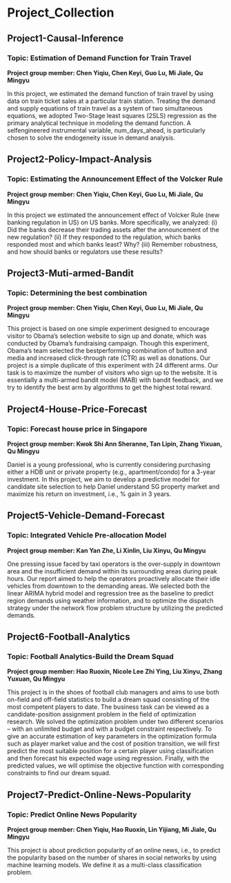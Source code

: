 # Project_Collection

## Project1-Causal-Inference
### Topic: Estimation of Demand Function for Train Travel
**Project group member: Chen Yiqiu, Chen Keyi, Guo Lu, Mi Jiale, Qu Mingyu**

In this project, we estimated the demand function of train travel by using data on train ticket sales at a particular train station. Treating the demand and supply equations of train travel as a system of two simultaneous equations, we adopted Two-Stage least squares (2SLS) regression as the primary analytical technique in modeling the demand function. A selfengineered instrumental variable, num_days_ahead, is particularly chosen to solve the endogeneity issue in demand analysis.

## Project2-Policy-Impact-Analysis
### Topic: Estimating the Announcement Effect of the Volcker Rule
**Project group member: Chen Yiqiu, Chen Keyi, Guo Lu, Mi Jiale, Qu Mingyu**

In this project we estimated the announcement effect of Volcker Rule (new banking regulation in US) on US banks. More specifically, we analyzed:
(i) Did the banks decrease their trading assets after the announcement of the new regulation?
(ii) If they responded to the regulation, which banks responded most and which banks least? Why?
(iii) Remember robustness, and how should banks or regulators use these results?

## Project3-Muti-armed-Bandit
### Topic: Determining the best combination 
**Project group member: Chen Yiqiu, Chen Keyi, Guo Lu, Mi Jiale, Qu Mingyu**

This project is based on one simple experiment designed to encourage visitor to Obama’s selection website to sign up and donate, which was conducted by Obama’s fundraising campaign. Though this experiment, Obama’s team selected the bestperforming combination of button and media and increased click-through rate (CTR) as well as donations. Our project is a simple duplicate of this experiment with 24 different arms. Our task is to maximize the number of visitors who sign up to the website. It is essentially a multi-armed bandit model (MAB) with bandit feedback, and we try to identify the best arm by algorithms to get the highest total reward.

## Project4-House-Price-Forecast
### Topic: Forecast house price in Singapore
**Project group member: Kwok Shi Ann Sheranne, Tan Lipin, Zhang Yixuan, Qu Mingyu**

Daniel is a young professional, who is currently considering purchasing either a HDB unit or private property (e.g., apartment/condo) for a 3-year investment. In this project, we aim to develop a predictive model for candidate site selection to help Daniel understand SG property market and maximize his return on investment, i.e., % gain in 3 years.

## Project5-Vehicle-Demand-Forecast
### Topic: Integrated Vehicle Pre-allocation Model
**Project group member: Kan Yan Zhe, Li Xinlin, Liu Xinyu, Qu Mingyu**

One pressing issue faced by taxi operators is the over-supply in downtown area and the insufficient demand within its surrounding areas during peak hours. Our report aimed to help the operators proactively allocate their idle vehicles from downtown to the demanding areas. We selected both the linear ARIMA hybrid model and regression tree as the baseline to predict region demands using weather information, and to optimize the dispatch strategy under the network flow problem structure by utilizing the predicted demands. 

## Project6-Football-Analytics
### Topic: Football Analytics-Build the Dream Squad
**Project group member: Hao Ruoxin, Nicole Lee Zhi Ying, Liu Xinyu, Zhang Yuxuan, Qu Mingyu**

This project is in the shoes of football club managers and aims to use both on-field and off-field statistics to build a dream squad consisting of the most competent players to date. The business task can be viewed as a candidate-position assignment problem in the field of optimization research. We solved the optimization problem under two different scenarios – with an unlimited budget and with a budget constraint respectively. To give an accurate estimation of key parameters in the optimization formula such as player market value and the cost of position transition, we will first predict the most suitable position for a certain player using classification and then forecast his expected wage using regression. Finally, with the predicted values, we will optimise the objective function with corresponding constraints to find our dream squad.

## Project7-Predict-Online-News-Popularity
### Topic: Predict Online News Popularity
**Project group member: Chen Yiqiu, Hao Ruoxin, Lin Yijiang, Mi Jiale, Qu Mingyu**

This project is about prediction popularity of an online news, i.e., to predict the popularity based on the number of shares in social networks by using machine learning models. We define it as a multi-class classification problem.

